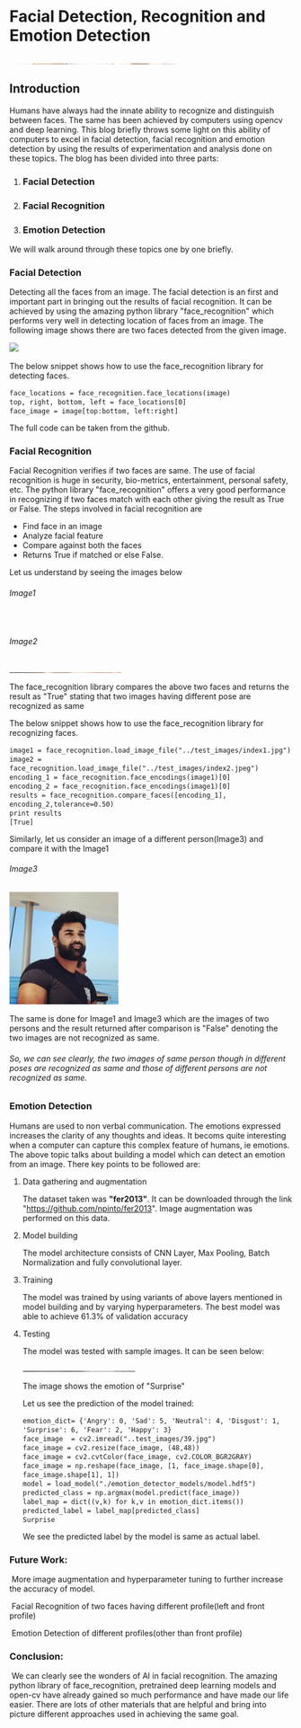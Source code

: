 # Facial Detection, Recognition and Emotion Detection

<img src="test_images/20180901150822_new.jpg" width="300" height= "0.2" />



## Introduction

Humans have always had the innate ability to recognize and distinguish between faces. The same has been achieved by computers using opencv and deep learning. This blog briefly throws some light on this ability of computers to excel in facial detection, facial recognition and emotion detection by using the results of experimentation and analysis done on these topics. The blog  has been divided into  three parts:

1. ### Facial Detection

2. ### Facial Recognition

3. ### Emotion Detection

We will walk around through these topics one by one briefly.

### Facial Detection

Detecting all the faces from an image. The facial detection is an first and important part in bringing out the results of facial recognition. It can be achieved by using the amazing python library "face_recognition" which performs very well in detecting location of faces from an image. The following image shows there are two faces detected from the given image.




![](https://cloud.githubusercontent.com/assets/896692/23625227/42c65360-025d-11e7-94ea-b12f28cb34b4.png)

The below snippet shows how to use the face_recognition library for detecting faces.

```
face_locations = face_recognition.face_locations(image)
top, right, bottom, left = face_locations[0]
face_image = image[top:bottom, left:right]
```

The full code can be taken from the github.

### Facial Recognition

Facial Recognition verifies if  two faces are same. The use of facial recognition is huge in security, bio-metrics, entertainment, personal safety, etc. The python library "face_recognition" offers a very good performance in recognizing if two faces match with each other giving the result as True or False. The steps involved in facial recognition are

- Find face in an image
- Analyze facial feature
- Compare against both the faces
- Returns True if matched or else False.

Let us understand by seeing the images below

###### Image1


<img src="https://hips.hearstapps.com/hmg-prod.s3.amazonaws.com/images/leonardo-dicaprio-at-the-beverly-wilshire-hotel-in-beverly-news-photo-98152663-1540332414.jpg"  width="200" height= "0.2" />


###### Image2

<img src="test_images/index2.jpeg"  width="200" height= "0.2" />

The  face_recognition library compares the above two faces and returns the result as "True"  stating that two images having different pose are recognized as same

The below snippet shows how to use the face_recognition library for recognizing faces.

```
image1 = face_recognition.load_image_file("../test_images/index1.jpg")
image2 = face_recognition.load_image_file("../test_images/index2.jpeg")
encoding_1 = face_recognition.face_encodings(image1)[0]
encoding_2 = face_recognition.face_encodings(image1)[0]
results = face_recognition.compare_faces([encoding_1], encoding_2,tolerance=0.50)
print results
[True]
```



Similarly,  let us consider an image of a different person(Image3) and compare it with the Image1

###### Image3

![](test_images/rajeev.jpg)

The  same is done for Image1 and Image3 which are the images of two persons  and the result returned after comparison is "False" denoting the two  images are not recognized as same.

###### So, we can see clearly, the two images of same person though in different poses are recognized as same and those of different persons are not recognized as same.



### Emotion Detection

Humans are used to non verbal communication. The emotions expressed increases the clarity of any thoughts and ideas. It becoms quite interesting when a computer can capture this complex feature of humans, ie emotions. The above topic talks about building a model which can detect an emotion from an image. There key points to be followed are:

1. Data gathering and  augmentation

   The dataset taken was **"fer2013"**. It can be downloaded through the link "https://github.com/npinto/fer2013". Image augmentation was performed on this data.

2. Model building

   The model architecture consists of CNN Layer, Max Pooling, Batch Normalization and fully convolutional layer. 

3. Training

   The model was trained  by  using variants of above layers mentioned in model building and by varying hyperparameters. The best model was able to achieve 61.3% of validation accuracy

4. Testing

   The model was tested with sample images. It can be seen below:

   <img src="test_images/39.jpg" alt="index1" width="200" height= "0.2" />

   The image shows the emotion of "Surprise"

   Let us see the prediction of the model trained:

   

   ```
   emotion_dict= {'Angry': 0, 'Sad': 5, 'Neutral': 4, 'Disgust': 1, 'Surprise': 6, 'Fear': 2, 'Happy': 3}
   face_image  = cv2.imread("..test_images/39.jpg")
   face_image = cv2.resize(face_image, (48,48))
   face_image = cv2.cvtColor(face_image, cv2.COLOR_BGR2GRAY)
   face_image = np.reshape(face_image, [1, face_image.shape[0], face_image.shape[1], 1])
   model = load_model("./emotion_detector_models/model.hdf5")
   predicted_class = np.argmax(model.predict(face_image))
   label_map = dict((v,k) for k,v in emotion_dict.items()) 
   predicted_label = label_map[predicted_class]
   Surprise
   ```

   

   We see the predicted label by the model is same as actual label. 

### Future Work:

​	More image augmentation and hyperparameter tuning to further increase the accuracy of model. 

​	Facial Recognition of two faces having different profile(left and front profile)

​	Emotion Detection of different profiles(other than front profile)

### Conclusion:

​	We can clearly see the wonders of AI in facial recognition. The amazing python library of 			  face_recognition, pretrained  deep learning models and open-cv  have already gained so much performance and have made our life easier. There are lots of other materials that are helpful and bring into picture different approaches used in achieving the same goal.


